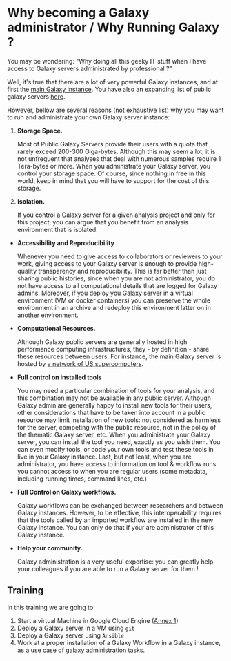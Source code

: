 # Why becoming a Galaxy administrator / Why **Running** Galaxy ?

You may be wondering: "Why doing all this geeky IT stuff when I have access to Galaxy
servers administrated by professional ?"

Well, it's true that there are a lot of very powerful Galaxy instances, and at first 
the [main Galaxy instance](https://usegalaxy.org/). You have also an expanding list of
public galaxy servers [here](https://galaxyproject.org/public-galaxy-servers/).

However, bellow are several reasons (not exhaustive list) why you may want to run and
administrate your own Galaxy server instance:

1. **Storage Space.**
    
    Most of Public Galaxy Servers provide their users with a quota that rarely exceed 200-300
    Giga-bytes. Although this may seem a lot, it is not unfrequent that analyses that deal with
    numerous samples require 1 Tera-bytes or more.
    When you administrate your Galaxy server, you control your storage space. Of course,
    since nothing in free in this world, keep in mind that you will have to support for the
    cost of this storage.

2. **Isolation.**
    
    If you control a Galaxy server for a given analysis project and only for this project,
    you can argue that you benefit from an analysis environment that is isolated.
    
-  **Accessibility and Reproducibility**
    
    Whenever you need to give access to collaborators or reviewers to your work, giving access
    to your Galaxy server is enough to provide high-quality transparency and reproducibility.
    This is far better than just sharing public histories, since when you are not administrator,
    you do not have access to all computational details that are logged for Galaxy admins.
    Moreover, if you deploy you Galaxy server in a virtual environment (VM or docker containers)
    you can preserve the whole environment in an archive and redeploy this environment latter
    on in another environment.
  
- **Computational Resources.**
    
    Although Galaxy public servers are generally hosted in high performance computing
    infrastructures, they - by definition - share these resources between users. For instance,
    the main Galaxy server is hosted by [a network of US supercomputers](https://galaxyproject.org/main/).
  
- **Full control on installed tools**
    
    You may need a particular combination of tools for your analysis, and this combination
    may not be available in any public server. Although Galaxy admin are generally happy to
    install new tools for their users, other considerations that have to be taken into account
    in a public resource may limit installation of new tools: not considered as harmless for
    the server, competing with the public resource, not in the policy of the thematic Galaxy
    server, etc.
    When you administrate your Galaxy server, you can install the tool you need, exactly as
    you wish them.
    You can even modify tools, or code your own tools and test these tools in live in your
    Galaxy instance.
    Last, but not least, when you are administrator, you have access to information on tool
    & workflow runs you cannot access to when you are regular users (some metadata, including
    running times, command lines, etc.)

- **Full Control on Galaxy workflows.**
    
    Galaxy workflows can be exchanged between researchers and between Galaxy instances.
    However, to be effective, this interoperability requires that the tools called by an
    imported workflow are installed in the new Galaxy instance.
    You can only do that if your are administrator of this Galaxy instance.
  
- **Help your community.**
    
    Galaxy administration is a very useful expertise: you can greatly
    help your colleagues if you are able to run a Galaxy server for them !
  
## Training

In this training we are going to

1. Start a virtual Machine in Google Cloud Engine ([Annex 1](spin_off_VM.md))
2. Deploy a Galaxy server in a VM using `git`
3. Deploy a Galaxy server using `Ansible`
4. Work at a proper installation of a Galaxy Workflow in a Galaxy instance, as a use case
    of galaxy administration tasks.



    
    
    



